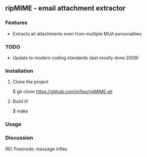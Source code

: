 ## ripMIME - email attachment extractor


### Features

- Extracts all attachments even from multiple MUA personalities 


### TODO

- Update to modern coding standards (last mostly done 2009)


### Installation

1. Clone the project

    $ git clone https://github.com/inflex/ripMIME.git

2. Build it!

    $ make


### Usage

### Discussion

IRC Freenode: message inflex
